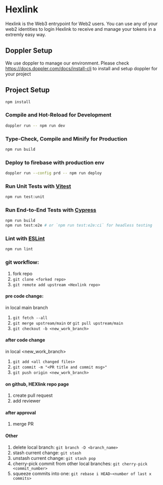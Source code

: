 # Hexlink

Hexlink is the Web3 entrypoint for Web2 users. You can use any of your web2 identities to login Hexlink to receive and manage your tokens in a extremly easy way.

## Doppler Setup

We use doppler to manage our environment. Please check https://docs.doppler.com/docs/install-cli to install and setup doppler for your project

## Project Setup

```sh
npm install
```

### Compile and Hot-Reload for Development

```sh
doppler run -- npm run dev
```

### Type-Check, Compile and Minify for Production

```sh
npm run build
```

### Deploy to firebase with production env

```sh
doppler run --config prd -- npm run deploy
```

### Run Unit Tests with [Vitest](https://vitest.dev/)

```sh
npm run test:unit
```

### Run End-to-End Tests with [Cypress](https://www.cypress.io/)

```sh
npm run build
npm run test:e2e # or `npm run test:e2e:ci` for headless testing
```

### Lint with [ESLint](https://eslint.org/)

```sh
npm run lint
```


### git workflow:
1. fork repo
2. ```git clone <forked repo>```
3. ```git remote add upstream <Hexlink repo>```


#### pre code change:
in local main branch
1. ```git fetch --all```
2. ```git merge upstream/main```
   or 
   ```git pull upstream/main```
3. ```git checkout -b <new_work_branch>```

#### after code change
in local <new_work_branch>
1. ```git add <all changed files>```
2. ```git commit -m "<PR title and commit msg>"```
3. ```git push origin <new_work_branch>```

#### on github, HEXlink repo page
1. create pull request
2. add reviewer

#### after approval
1. merge PR

#### Other
1. delete local branch: ```git branch -D <branch_name>```
2. stash current change: ```git stash```
3. unstash current change: ```git stash pop```
4. cherry-pick commit from other local branches: ```git cherry-pick <commit_number>```
5. squeeze commits into one: ```git rebase i HEAD~<number of last x commits>```
